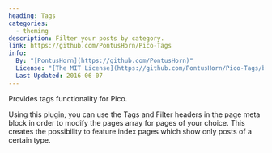 ```yaml
---
heading: Tags
categories:
  - theming
description: Filter your posts by category.
link: https://github.com/PontusHorn/Pico-Tags
info:
  By: "[PontusHorn](https://github.com/PontusHorn)"
  License: "[The MIT License](https://github.com/PontusHorn/Pico-Tags/blob/master/LICENSE)"
  Last Updated: 2016-06-07
---
```


Provides tags functionality for Pico.

Using this plugin, you can use the Tags and Filter headers in the page meta block in order to modify the pages array for pages of your choice. This creates the possibility to feature index pages which show only posts of a certain type.
